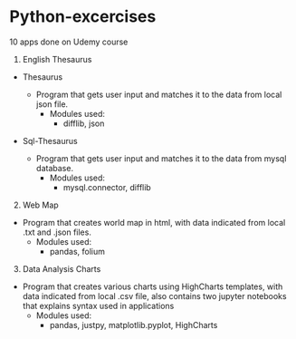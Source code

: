 # Python-excercises
10 apps done on Udemy course

1. English Thesaurus
* Thesaurus
  - Program that gets user input and matches it to the data from local json file.
    - Modules used:
      - difflib, json

* Sql-Thesaurus
  - Program that gets user input and matches it to the data from mysql database.
    - Modules used:
      - mysql.connector, difflib

2. Web Map
  - Program that creates world map in html, with data indicated from local .txt and .json files.
    - Modules used:
      - pandas, folium

3. Data Analysis Charts
  - Program that creates various charts using HighCharts templates, with data indicated from local .csv file, also contains two jupyter notebooks that explains syntax used in applications
    - Modules used:
      - pandas, justpy, matplotlib.pyplot, HighCharts
